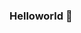 ### Helloworld 👋

<!--
**g-roger/g-roger** is a ✨ _special_ ✨ repository because its `README.md` (this file) appears on your GitHub profile.

Here are some ideas to get you started:

- **M** I'm working at (Mastertech)[https://mastertech.com.br/]
- 🔭 I’m currently working with microsservices and data science with python
- 🌱 I’m currently learning machine learning and deep learning 
- 👯 I’m looking to collaborate on social projects
- 🤔 I’m looking for help with IA

[![Anurag's GitHub stats](https://github-readme-stats.vercel.app/api?username=g-roger)](https://github.com/anuraghazra/github-readme-stats)

